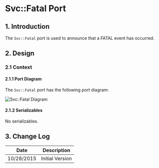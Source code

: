 # Svc::Fatal Port

## 1. Introduction

The `Svc::Fatal` port is used to announce that a FATAL event has occurred.

## 2. Design

### 2.1 Context

#### 2.1.1 Port Diagram

The `Svc::Fatal` port has the following port diagram:

![Svc::Fatal Diagram](img/FatalEvent.jpg "Svc::Fatal Port")

#### 2.1.2 Serializables

No serializables.

## 3. Change Log

Date | Description
---- | -----------
10/28/2015 |  Initial Version



